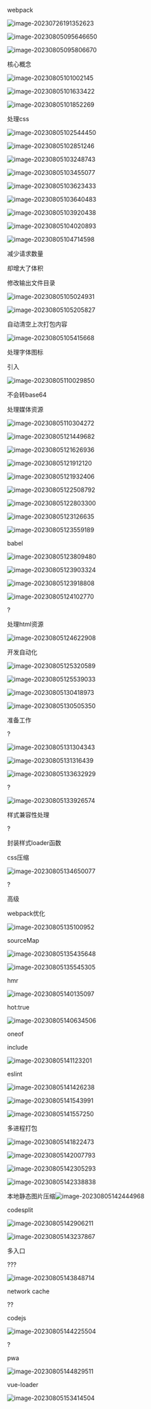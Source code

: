 webpack

![image-20230726191352623](C:\Users\link\AppData\Roaming\Typora\typora-user-images\image-20230726191352623.png)

![image-20230805095646650](C:\Users\link\AppData\Roaming\Typora\typora-user-images\image-20230805095646650.png)

![image-20230805095806670](C:\Users\link\AppData\Roaming\Typora\typora-user-images\image-20230805095806670.png)

核心概念

![image-20230805101002145](C:\Users\link\AppData\Roaming\Typora\typora-user-images\image-20230805101002145.png)

![image-20230805101633422](C:\Users\link\AppData\Roaming\Typora\typora-user-images\image-20230805101633422.png)

![image-20230805101852269](C:\Users\link\AppData\Roaming\Typora\typora-user-images\image-20230805101852269.png)

处理css

![image-20230805102544450](C:\Users\link\AppData\Roaming\Typora\typora-user-images\image-20230805102544450.png)

![image-20230805102851246](C:\Users\link\AppData\Roaming\Typora\typora-user-images\image-20230805102851246.png)

![image-20230805103248743](C:\Users\link\AppData\Roaming\Typora\typora-user-images\image-20230805103248743.png)

![image-20230805103455077](C:\Users\link\AppData\Roaming\Typora\typora-user-images\image-20230805103455077.png)

![image-20230805103623433](C:\Users\link\AppData\Roaming\Typora\typora-user-images\image-20230805103623433.png)

![image-20230805103640483](C:\Users\link\AppData\Roaming\Typora\typora-user-images\image-20230805103640483.png)

![image-20230805103920438](C:\Users\link\AppData\Roaming\Typora\typora-user-images\image-20230805103920438.png)

![image-20230805104020893](C:\Users\link\AppData\Roaming\Typora\typora-user-images\image-20230805104020893.png)

![image-20230805104714598](C:\Users\link\AppData\Roaming\Typora\typora-user-images\image-20230805104714598.png)

减少请求数量 

却增大了体积

修改输出文件目录

![image-20230805105024931](C:\Users\link\AppData\Roaming\Typora\typora-user-images\image-20230805105024931.png)

![image-20230805105205827](C:\Users\link\AppData\Roaming\Typora\typora-user-images\image-20230805105205827.png)

自动清空上次打包内容

![image-20230805105415668](C:\Users\link\AppData\Roaming\Typora\typora-user-images\image-20230805105415668.png)

处理字体图标

引入

![image-20230805110029850](C:\Users\link\AppData\Roaming\Typora\typora-user-images\image-20230805110029850.png)

不会转base64

处理媒体资源

![image-20230805110304272](C:\Users\link\AppData\Roaming\Typora\typora-user-images\image-20230805110304272.png)

![image-20230805121449682](C:\Users\link\AppData\Roaming\Typora\typora-user-images\image-20230805121449682.png)

![image-20230805121626936](C:\Users\link\AppData\Roaming\Typora\typora-user-images\image-20230805121626936.png)

![image-20230805121912120](C:\Users\link\AppData\Roaming\Typora\typora-user-images\image-20230805121912120.png)

![image-20230805121932406](C:\Users\link\AppData\Roaming\Typora\typora-user-images\image-20230805121932406.png)

![image-20230805122508792](C:\Users\link\AppData\Roaming\Typora\typora-user-images\image-20230805122508792.png)

![image-20230805122803300](C:\Users\link\AppData\Roaming\Typora\typora-user-images\image-20230805122803300.png)

![image-20230805123126635](C:\Users\link\AppData\Roaming\Typora\typora-user-images\image-20230805123126635.png)

![image-20230805123559189](C:\Users\link\AppData\Roaming\Typora\typora-user-images\image-20230805123559189.png)

babel

![image-20230805123809480](C:\Users\link\AppData\Roaming\Typora\typora-user-images\image-20230805123809480.png)

![image-20230805123903324](C:\Users\link\AppData\Roaming\Typora\typora-user-images\image-20230805123903324.png)

![image-20230805123918808](C:\Users\link\AppData\Roaming\Typora\typora-user-images\image-20230805123918808.png)

![image-20230805124102770](C:\Users\link\AppData\Roaming\Typora\typora-user-images\image-20230805124102770.png)

?

处理html资源

![image-20230805124622908](C:\Users\link\AppData\Roaming\Typora\typora-user-images\image-20230805124622908.png)

开发自动化

![image-20230805125320589](C:\Users\link\AppData\Roaming\Typora\typora-user-images\image-20230805125320589.png)

![image-20230805125539033](C:\Users\link\AppData\Roaming\Typora\typora-user-images\image-20230805125539033.png)

![image-20230805130418973](C:\Users\link\AppData\Roaming\Typora\typora-user-images\image-20230805130418973.png)

![image-20230805130505350](C:\Users\link\AppData\Roaming\Typora\typora-user-images\image-20230805130505350.png)

准备工作

?

![image-20230805131304343](C:\Users\link\AppData\Roaming\Typora\typora-user-images\image-20230805131304343.png)

![image-20230805131316439](C:\Users\link\AppData\Roaming\Typora\typora-user-images\image-20230805131316439.png)

![image-20230805133632929](C:\Users\link\AppData\Roaming\Typora\typora-user-images\image-20230805133632929.png)

?

![image-20230805133926574](C:\Users\link\AppData\Roaming\Typora\typora-user-images\image-20230805133926574.png)

样式兼容性处理

?

封装样式loader函数

css压缩

![image-20230805134650077](C:\Users\link\AppData\Roaming\Typora\typora-user-images\image-20230805134650077.png)

?

高级

webpack优化

![image-20230805135100952](C:\Users\link\AppData\Roaming\Typora\typora-user-images\image-20230805135100952.png)

sourceMap

![image-20230805135435648](C:\Users\link\AppData\Roaming\Typora\typora-user-images\image-20230805135435648.png)

![image-20230805135545305](C:\Users\link\AppData\Roaming\Typora\typora-user-images\image-20230805135545305.png)

hmr

![image-20230805140135097](C:\Users\link\AppData\Roaming\Typora\typora-user-images\image-20230805140135097.png)

hot:true

![image-20230805140634506](C:\Users\link\AppData\Roaming\Typora\typora-user-images\image-20230805140634506.png)

oneof



include

![image-20230805141123201](C:\Users\link\AppData\Roaming\Typora\typora-user-images\image-20230805141123201.png)

eslint

![image-20230805141426238](C:\Users\link\AppData\Roaming\Typora\typora-user-images\image-20230805141426238.png)

![image-20230805141543991](C:\Users\link\AppData\Roaming\Typora\typora-user-images\image-20230805141543991.png)

![image-20230805141557250](C:\Users\link\AppData\Roaming\Typora\typora-user-images\image-20230805141557250.png)

多进程打包

![image-20230805141822473](C:\Users\link\AppData\Roaming\Typora\typora-user-images\image-20230805141822473.png)

![image-20230805142007793](C:\Users\link\AppData\Roaming\Typora\typora-user-images\image-20230805142007793.png)

![image-20230805142305293](C:\Users\link\AppData\Roaming\Typora\typora-user-images\image-20230805142305293.png)

![image-20230805142338838](C:\Users\link\AppData\Roaming\Typora\typora-user-images\image-20230805142338838.png)

本地静态图片压缩![image-20230805142444968](C:\Users\link\AppData\Roaming\Typora\typora-user-images\image-20230805142444968.png)

codesplit

![image-20230805142906211](C:\Users\link\AppData\Roaming\Typora\typora-user-images\image-20230805142906211.png)

![image-20230805143237867](C:\Users\link\AppData\Roaming\Typora\typora-user-images\image-20230805143237867.png)

多入口

???

![image-20230805143848714](C:\Users\link\AppData\Roaming\Typora\typora-user-images\image-20230805143848714.png)

network cache

??

codejs

![image-20230805144225504](C:\Users\link\AppData\Roaming\Typora\typora-user-images\image-20230805144225504.png)

?

pwa

![image-20230805144829511](C:\Users\link\AppData\Roaming\Typora\typora-user-images\image-20230805144829511.png)

vue-loader

![image-20230805153414504](C:\Users\link\AppData\Roaming\Typora\typora-user-images\image-20230805153414504.png)
